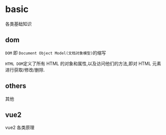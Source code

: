 # basic

各类基础知识

## dom

`DOM` 即 `Document Object Model(文档对象模型)`的缩写

`HTML DOM`定义了所有 HTML 的对象和属性,以及访问他们的方法,即对 HTML 元素进行获取/修改/删除.

## others

其他

## vue2

vue2 各类原理
